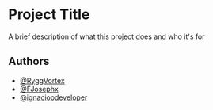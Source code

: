 
# Project Title

A brief description of what this project does and who it's for


## Authors

- [@RyggVortex](https://www.github.com/RyggVortex)
- [@FJosephx](https://www.github.com/FJosephx)
- [@ignacioodeveloper](https://www.github.com/ignacioodeveloper)

